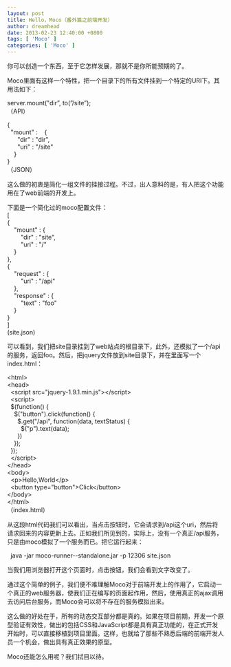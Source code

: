 ```yaml
---
layout: post
title: Hello，Moco（番外篇之前端开发）
author: dreamhead
date: 2013-02-23 12:40:00 +0800
tags: [ 'Moco' ]
categories: [ 'Moco' ]
---
```


你可以创造一个东西，至于它怎样发展，那就不是你所能预期的了。

Moco里面有这样一个特性，把一个目录下的所有文件挂到一个特定的URI下。其用法如下：

server.mount("dir”, to(”/site”);  
（API）

{  
&nbsp; "mount" :&nbsp; &nbsp; {  
&nbsp; &nbsp; &nbsp; "dir" : "dir",  
&nbsp; &nbsp; &nbsp; "uri" : "/site"  
&nbsp; &nbsp; }  
}  
（JSON）

这么做的初衷是简化一组文件的挂接过程。不过，出人意料的是，有人把这个功能用在了web前端的开发上。

下面是一个简化过的moco配置文件：  
[  
{  
&nbsp; &nbsp; "mount" : {  
&nbsp; &nbsp; &nbsp; &nbsp; "dir" : "site",  
&nbsp; &nbsp; &nbsp; &nbsp; "uri" : "/"  
&nbsp; &nbsp; }  
},  
{  
&nbsp; &nbsp; "request" : {  
&nbsp; &nbsp; &nbsp; &nbsp; "uri" : "/api"  
&nbsp; &nbsp; },  
&nbsp; &nbsp; "response" : {  
&nbsp; &nbsp; &nbsp; &nbsp; "text" : "foo"  
&nbsp; &nbsp; }  
}  
]  
(site.json)

可以看到，我们把site目录挂到了web站点的根目录下，此外，还模拟了一个/api的服务，返回foo。然后，把jquery文件放到site目录下，并在里面写一个index.html：

\<html\>  
\<head\>  
&nbsp; \<script src="jquery-1.9.1.min.js"\>\</script\>  
&nbsp; \<script\>  
&nbsp; $(function() {  
&nbsp; &nbsp; $("button").click(function() {  
&nbsp; &nbsp; &nbsp; $.get("/api", function(data, textStatus) {  
&nbsp; &nbsp; &nbsp; &nbsp; $("p").text(data);  
&nbsp; &nbsp; &nbsp; })  
&nbsp; &nbsp; });  
&nbsp; });  
&nbsp; \</script\>  
\</head\>  
\<body\>  
&nbsp; \<p\>Hello,World\</p\>  
&nbsp; \<button type="button"\>Click\</button\>  
\</body\>  
\</html\>  
（index.html）

从这段html代码我们可以看出，当点击按钮时，它会请求到/api这个uri，然后将请求回来的内容更新上去。正如我们所见到的，实际上，没有一个真正/api服务，只是由moco模拟了一个服务而已。把它运行起来：

&nbsp; java -jar moco-runner--standalone.jar -p 12306 site.json

当我们用浏览器打开这个页面时，点击按钮，我们会看到文字改变了。

通过这个简单的例子，我们便不难理解Moco对于前端开发上的作用了，它启动一个真正的web服务器，使我们正在编写的页面起作用，然后，使用真正的ajax调用去访问后台服务，而Moco会可以将不存在的服务模拟出来。

这么做的好处在于，所有的动态交互部分都是真的。如果在项目前期，开发一个原型验证有效性，做出的包括CSS和JavaScript都是具有真正功能的，在正式开发开始时，可以直接移植到项目里面。这样，也就给了那些不熟悉后端的前端开发人员一个机会，做出具有真正效果的原型。

Moco还能怎么用呢？我们拭目以待。


